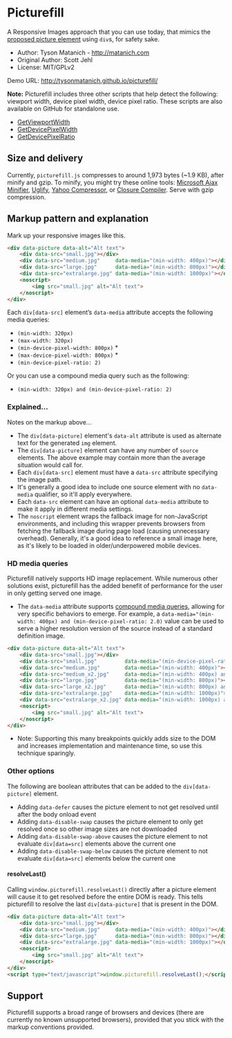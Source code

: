 ﻿# Picturefill

A Responsive Images approach that you can use today, that mimics the [proposed picture element](http://www.w3.org/community/respimg/wiki/Picture_Element_Proposal) using `div`s, for safety sake.

* Author: Tyson Matanich - http://matanich.com
* Original Author: Scott Jehl
* License: MIT/GPLv2

Demo URL: http://tysonmatanich.github.io/picturefill/

**Note:** Picturefill includes three other scripts that help detect the following: viewport width, device pixel width, device pixel ratio. These scripts are also available on GitHub for standalone use.

* [GetViewportWidth](http://github.com/tysonmatanich/GetViewportWidth)
* [GetDevicePixelWidth](http://github.com/tysonmatanich/GetDevicePixelWidth)
* [GetDevicePixelRatio](http://github.com/tysonmatanich/GetDevicePixelRatio)

## Size and delivery

Currently, `picturefill.js` compresses to around 1,973 bytes (~1.9 KB), after minify and gzip. To minify, you might try these online tools: [Microsoft Ajax Minifier](http://ajaxmin.codeplex.com/), [Uglify](http://marijnhaverbeke.nl/uglifyjs), [Yahoo Compressor](http://refresh-sf.com/yui/), or [Closure Compiler](http://closure-compiler.appspot.com/home). Serve with gzip compression.

## Markup pattern and explanation

Mark up your responsive images like this. 

```html
<div data-picture data-alt="Alt text">
	<div data-src="small.jpg"></div>
	<div data-src="medium.jpg"     data-media="(min-width: 400px)"></div>
	<div data-src="large.jpg"      data-media="(min-width: 800px)"></div>
	<div data-src="extralarge.jpg" data-media="(min-width: 1000px)"></div>
	<noscript>
		<img src="small.jpg" alt="Alt text">
	</noscript>
</div>
```

Each `div[data-src]` element’s `data-media` attribute accepts the following media queries:

* `(min-width: 320px)`
* `(max-width: 320px)`
* `(min-device-pixel-width: 800px)` *
* `(max-device-pixel-width: 800px)` *
* `(min-device-pixel-ratio: 2)`

Or you can use a compound media query such as the following:

* `(min-width: 320px) and (min-device-pixel-ratio: 2)`

### Explained...

Notes on the markup above...

* The `div[data-picture]` element's `data-alt` attribute is used as alternate text for the generated `img` element.
* The `div[data-picture]` element can have any number of `source` elements. The above example may contain more than the average situation would call for.
* Each `div[data-src]` element must have a `data-src` attribute specifying the image path. 
* It's generally a good idea to include one source element with no `data-media` qualifier, so it'll apply everywhere.
* Each `data-src` element can have an optional `data-media` attribute to make it apply in different media settings.
* The `noscript` element wraps the fallback image for non-JavaScript environments, and including this wrapper prevents browsers from fetching the fallback image during page load (causing unnecessary overhead). Generally, it's a good idea to reference a small image here, as it's likely to be loaded in older/underpowered mobile devices.
	
### HD media queries

Picturefill natively supports HD image replacement. While numerous other solutions exist, picturefill has the added benefit of performance for the user in only getting served one image.

* The `data-media` attribute supports [compound media queries](https://developer.mozilla.org/en-US/docs/CSS/Media_queries), allowing for very specific behaviors to emerge.  For example, a `data-media="(min-width: 400px) and (min-device-pixel-ratio: 2.0)` value can be used to serve a higher resolution version of the source instead of a standard definition image.

```html
<div data-picture data-alt="Alt text">
	<div data-src="small.jpg"></div>
	<div data-src="small.jpg"         data-media="(min-device-pixel-ratio: 2.0)"></div>
	<div data-src="medium.jpg"        data-media="(min-width: 400px)"></div>
	<div data-src="medium_x2.jpg"     data-media="(min-width: 400px) and (min-device-pixel-ratio: 2.0)"></div>
	<div data-src="large.jpg"         data-media="(min-width: 800px)"></div>
	<div data-src="large_x2.jpg"      data-media="(min-width: 800px) and (min-device-pixel-ratio: 2.0)"></div>	
	<div data-src="extralarge.jpg"    data-media="(min-width: 1000px)"></div>
	<div data-src="extralarge_x2.jpg" data-media="(min-width: 1000px) and (min-device-pixel-ratio: 2.0)"></div>	
	<noscript>
		<img src="small.jpg" alt="Alt text">
	</noscript>
</div>
```

* Note: Supporting this many breakpoints quickly adds size to the DOM and increases implementation and maintenance time, so use this technique sparingly.

### Other options

The following are boolean attributes that can be added to the `div[data-picture]` element.

* Adding `data-defer` causes the picture element to not get resolved until after the body onload event
* Adding `data-disable-swap` causes the picture element to only get resolved once so other image sizes are not downloaded
* Adding `data-disable-swap-above` causes the picture element to not evaluate `div[data=src]` elements above the current one
* Adding `data-disable-swap-below` causes the picture element to not evaluate `div[data=src]` elements below the current one

#### resolveLast()

Calling `window.picturefill.resolveLast()` directly after a picture element will cause it to get resolved before the entire DOM is ready. This tells picturefill to resolve the last `div[data-picture]` that is present in the DOM.

```html
<div data-picture data-alt="Alt text">
	<div data-src="small.jpg"></div>
	<div data-src="medium.jpg"     data-media="(min-width: 400px)"></div>
	<div data-src="large.jpg"      data-media="(min-width: 800px)"></div>
	<div data-src="extralarge.jpg" data-media="(min-width: 1000px)"></div>
	<noscript>
		<img src="small.jpg" alt="Alt text">
	</noscript>
</div>
<script type="text/javascript">window.picturefill.resolveLast();</script>
```


## Support

Picturefill supports a broad range of browsers and devices (there are currently no known unsupported browsers), provided that you stick with the markup conventions provided.

